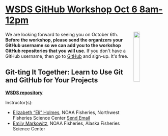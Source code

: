 # [WSDS GitHub Workshop Oct 6 8am-12pm](https://ww2.amstat.org/meetings/wsds/2022/courses.cfm)

<img align="right" src="https://user-images.githubusercontent.com/2545978/193091073-6b38734f-cd28-4946-ab2a-bebdb223d3cb.png" width="20%">  

We are looking forward to seeing you on October 6th. **Before the workshop, please send the organizers your GitHub username so we can add you to the workshop GitHub repositories that you will use.** If you don't have a GitHub username, then go to [GitHub](https://github.com/) and sign-up. It's free.

## Git-ting It Together: Learn to Use Git and GitHub for Your Projects

**[WSDS repository](https://github.com/RWorkflow-Workshops/WSDS-StLouis)**

Instructor(s):

* [Elizabeth “Eli” Holmes](https://github.com/eeholmes), NOAA Fisheries, Northwest Fisheries Science Center <a href = "mailto: eli.holmes@noaa.gov">Send Email</a>
* [Emily Markowitz](https://github.com/EmilyMarkowitz-NOAA), NOAA Fisheries, Alaska Fisheries Science Center
